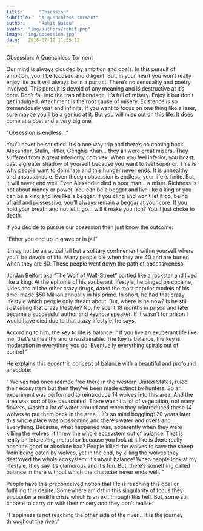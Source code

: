 ```yaml
---
title:      "Obsession"
subtitle:   "A quenchless torment"
author:     "Rohit Naidu"
avatar: "img/authors/rohit.png"
image: "img/obsession.jpg"
date:   2018-07-12 11:35:12
---
```


Obsession: A Quenchless Torment

Our mind is always clouded by ambition and goals. In this pursuit of ambition, you’ll be focused and diligent. But, in your heart you won’t really enjoy life as it will always be in a pursuit. There’s no sensuality and poetry involved. This pursuit is devoid of any meaning and is destructive at it’s core. Don’t fall into the trap of bondage. It’s full of misery. Enjoy it but don’t get indulged. Attachment is the root cause of misery. Existence is so tremendously vast and infinite. If you want to focus on one thing like a laser, sure maybe you’ll be a genius at it. But you will miss out on this life. It does come at a cost and a very big one. 

“Obsession is endless…” 

You’ll never be satisfied. It’s a one way trip and there’s no coming back. Alexander, Stalin, Hitler, Genghis Khan… they all were great misers. They suffered from a great inferiority complex. When you feel inferior, you boast, cast a greater shadow of yourself because you want to feel superior. This is why people want to dominate and this hunger never ends. It is unhealthy and unsustainable. Even though obsession is endless, your life is finite. But, it will never end well! Even Alexander died a poor man… a miser. Richness is not about money or power. You can be a beggar and live like a king or you can be a king and live like a beggar. If you cling and won’t let it go, being afraid and possessive, you’ll always remain a beggar at your core. If you hold your breath and not let it go… will it make you rich? You’ll just choke to death. 

If you decide to pursue our obsession then just know the outcome:

“Either you end up in grave or in jail”

It may not be an actual jail but a solitary confinement within yourself where you’ll be devoid of life. Many people die when they are 40 and are buried when they are 80. These people went down the path of obsessiveness. 

Jordan Belfort aka “The Wolf of Wall-Street” partied like a rockstar and lived like a king. At the epitome of his exuberant lifestyle, he binged on cocaine, ludes and all the other crazy drugs, dated the most popular models of his time, made $50 Million annually in his prime. In short, he had that crazy lifestyle which people only dream about. But, where is he now? Is he still sustaining that crazy lifestyle? No, he spent 18 months in prison and later became a successful author and keynote speaker. If it wasn’t for prison I would have died due to that crazy lifestyle, he says.  

According to him, the key to life is balance. “ If you live an exuberant life like me, that’s unhealthy and unsustainable. The key is balance, the key is moderation in everything you do. Eventually everything spirals out of control ”

He explains this eccentric concept of balance with a beautiful and profound anecdote:

“ Wolves had once roamed free there in the western United States, ruled their ecosystem but then they’ve been made extinct by hunters. So an experiment was performed to reintroduce 14 wolves into this area. And the area was sort of like devastated. There wasn’t a lot of vegetation, not many flowers, wasn’t a lot of water around and when they reintroduced these 14 wolves to put them back in the area… It’s so mind boggling! 20 years later this whole place was blossoming and there’s water and rivers and everything. Because, what happened was, apparently when they were killing the wolves, it threw the whole ecosystem out of balance. That is really an interesting metaphor because you look at it like is there really absolute good or absolute bad? People killed the wolves to save the sheep from being eaten by wolves, yet in the end, by killing the wolves they destroyed the whole ecosystem. It’s about balance! When people look at my lifestyle, they say it’s glamorous and it’s fun. But, there’s something called balance in there without which the character never ends well. ”

People have this preconceived notion that life is reaching this goal or fulfilling this desire. Somewhere amidst in this singularity of focus they encounter a midlife crisis which is an exit through this hell. But, some still choose to carry on with their misery and they don’t realise:

“Happiness is not reaching the other side of the river… It is the journey throughout the river.”

